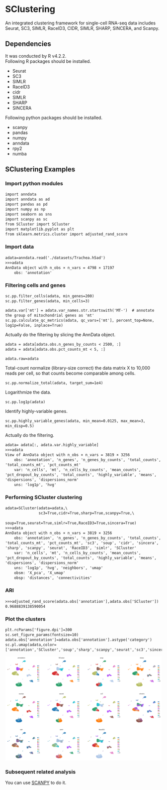
# SClustering
An integrated clustering framework for single-cell RNA-seq data includes Seurat, SC3, SIMLR, RaceID3, CIDR, SIMLR, SHARP, SINCERA, and Scanpy.
## Dependencies
It was conducted by R v4.2.2.\
Following R packages should be installed.
* Seurat
* SC3
* SIMLR
* RaceID3
* cidr
* SIMLR
* SHARP
* SINCERA

Following python packages should be installed.
* scanpy
* pandas
* numpy
* anndata
* rpy2
* numba
## SClustering Examples
### Import python modules
```
import anndata
import anndata as ad
import pandas as pd 
import numpy as np
import seaborn as sns
import scanpy as sc
from SCluster import SCluster
import matplotlib.pyplot as plt
from sklearn.metrics.cluster import adjusted_rand_score
```
### Import data
```
adata=anndata.read('./datasets/Trachea.h5ad')
>>>adata
AnnData object with n_obs × n_vars = 4798 × 17197
    obs: 'annotation'
```
### Filtering cells and genes
```
sc.pp.filter_cells(adata, min_genes=200)
sc.pp.filter_genes(adata, min_cells=3)
```
```
adata.var['mt'] = adata.var_names.str.startswith('MT-')  # annotate the group of mitochondrial genes as 'mt'
sc.pp.calculate_qc_metrics(adata, qc_vars=['mt'], percent_top=None, log1p=False, inplace=True)
```
Actually do the filtering by slicing the AnnData object.
```
adata = adata[adata.obs.n_genes_by_counts < 2500, :]
adata = adata[adata.obs.pct_counts_mt < 5, :]
```
```
adata.raw=adata
```
Total-count normalize (library-size correct) the data matrix X to 10,000 reads per cell, so that counts become comparable among cells.
```
sc.pp.normalize_total(adata, target_sum=1e4)
```
Logarithmize the data.
```
sc.pp.log1p(adata)
```
Identify highly-variable genes.
```
sc.pp.highly_variable_genes(adata, min_mean=0.0125, max_mean=3, min_disp=0.5)
```
Actually do the filtering.
```
adata= adata[:, adata.var.highly_variable]
>>>adata
View of AnnData object with n_obs × n_vars = 3819 × 3256
    obs: 'annotation', 'n_genes', 'n_genes_by_counts', 'total_counts', 'total_counts_mt', 'pct_counts_mt'
    var: 'n_cells', 'mt', 'n_cells_by_counts', 'mean_counts', 'pct_dropout_by_counts', 'total_counts', 'highly_variable', 'means', 'dispersions', 'dispersions_norm'
    uns: 'log1p', 'hvg'
```
### Performing SCluster clustering
```
adata=SCluster(adata=adata,\
               sc3=True,cidr=True,sharp=True,scanpy=True,\
               soup=True,seurat=True,simlr=True,RaceID3=True,sincera=True)
>>>adata
AnnData object with n_obs × n_vars = 3819 × 3256
    obs: 'annotation', 'n_genes', 'n_genes_by_counts', 'total_counts', 'total_counts_mt', 'pct_counts_mt', 'sc3', 'soup', 'cidr', 'sincera', 'sharp', 'scanpy', 'seurat', 'RaceID3', 'simlr', 'SCluster'
    var: 'n_cells', 'mt', 'n_cells_by_counts', 'mean_counts', 'pct_dropout_by_counts', 'total_counts', 'highly_variable', 'means', 'dispersions', 'dispersions_norm'
    uns: 'log1p', 'hvg', 'neighbors', 'umap'
    obsm: 'X_pca', 'X_umap'
    obsp: 'distances', 'connectivities'
```
### ARI
```
>>>adjusted_rand_score(adata.obs['annotation'],adata.obs['SCluster'])
0.9688839138590054
```
### Plot the clusters
```
plt.rcParams['figure.dpi']=300
sc.set_figure_params(fontsize=10)
adata.obs['annotation']=adata.obs['annotation'].astype('category')
sc.pl.umap(adata,color=['annotation','SCluster','soup','sharp','scanpy','seurat','sc3','sincera','cidr','simlr','RaceID3'],legend_fontsize=8,s=12,frameon=False)
```
![这是图片](/Examples/umap.png "umap")
### Subsequent related analysis 
You can use [SCANPY](https://scanpy.readthedocs.io/en/stable/ "SCANPY") to do it.
